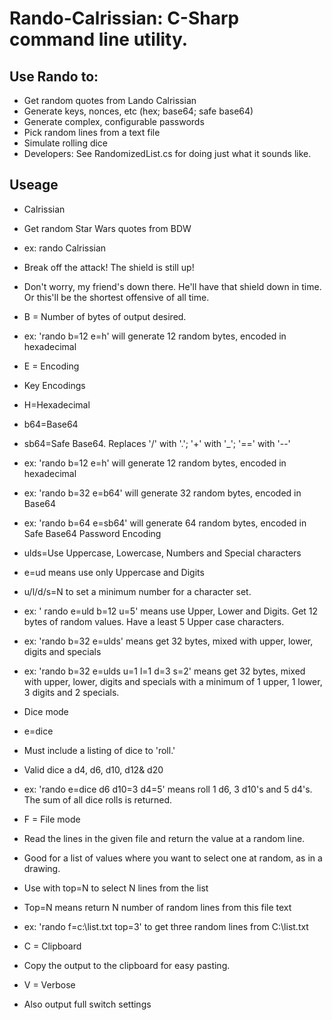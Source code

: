 # Rando-Calrissian: C-Sharp command line utility.
## Use Rando to:
 * Get random quotes from Lando Calrissian
 * Generate keys, nonces, etc (hex; base64; safe base64)
 * Generate complex, configurable passwords
 * Pick random lines from a text file
 * Simulate rolling dice
 * Developers: See RandomizedList.cs for doing just what it sounds like.
  
## Useage
* Calrissian
 * Get random Star Wars quotes from BDW
  * ex: rando Calrissian
   * Break off the attack! The shield is still up!
   * Don't worry, my friend's down there. He'll have that shield down in time. Or this'll be the shortest offensive of all time.

* B = Number of bytes of output desired.
 * ex: 'rando b=12 e=h' will generate 12 random bytes, encoded in hexadecimal

* E = Encoding
 * Key Encodings
  * H=Hexadecimal
  * b64=Base64
  * sb64=Safe Base64. Replaces '/' with '.'; '+' with '_'; '==' with '--'
   * ex: 'rando b=12 e=h' will generate 12 random bytes, encoded in hexadecimal
   * ex: 'rando b=32 e=b64' will generate 32 random bytes, encoded in Base64
   * ex: 'rando b=64 e=sb64' will generate 64 random bytes, encoded in Safe Base64
Password Encoding
 * ulds=Use Uppercase, Lowercase, Numbers and Special characters
  * e=ud means use only Uppercase and Digits
  * u/l/d/s=N to set a minimum number for a character set.
   * ex: ' rando e=uld b=12 u=5' means use Upper, Lower and Digits. Get 12 bytes of random values. Have a least 5 Upper case characters.
   * ex: 'rando b=32 e=ulds' means get 32 bytes, mixed with upper, lower, digits and specials
   * ex: 'rando b=32 e=ulds u=1 l=1 d=3 s=2' means get 32 bytes, mixed with upper, lower, digits and specials with a minimum of 1 upper, 1 lower, 3 digits and 2 specials.
* Dice mode
 * e=dice
 * Must include a listing of dice to 'roll.'
 * Valid dice a d4, d6, d10, d12& d20
  * ex: 'rando e=dice d6 d10=3 d4=5' means roll 1 d6, 3 d10's and 5 d4's. The sum of all dice rolls is returned.	

* F = File mode
 * Read the lines in the given file and return the value at a random line.
 * Good for a list of values where you want to select one at random, as in a drawing.
 * Use with top=N to select N lines from the list
 * Top=N means return N number of random lines from this file text
 * ex: 'rando f=c:\list.txt top=3' to get three random lines from C:\list.txt

* C = Clipboard
 * Copy the output to the clipboard for easy pasting.

* V = Verbose
 * Also output full switch settings
